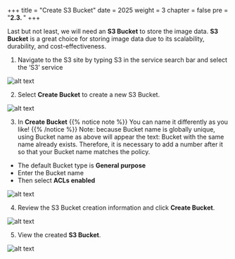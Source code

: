 +++
title = "Create S3 Bucket"
date = 2025
weight = 3
chapter = false
pre = "<b>2.3. </b>"
+++

Last but not least, we will need an **S3 Bucket** to store the image data. **S3 Bucket** is a great choice for storing image data due to its scalability, durability, and cost-effectiveness.

1. Navigate to the S3 site by typing S3 in the service search bar and select the ‘S3’ service

![alt text](https://nguyenhuukhai22.github.io/NguyenHuuKhai-Workshop.io/images/2-Preparation/2-3-1.png)

2. Select **Create Bucket** to create a new S3 Bucket.

![alt text](https://nguyenhuukhai22.github.io/NguyenHuuKhai-Workshop.io/images/2-Preparation/2-3-2.png)

3. In **Create Bucket**
{{% notice note %}}
You can name it differently as you like!
{{% /notice %}}
Note: because Bucket name is globally unique, using Bucket name as above will appear the text: Bucket with the same name already exists. Therefore, it is necessary to add a number after it so that your Bucket name matches the policy.
- The default Bucket type is **General purpose**
- Enter the Bucket name
- Then select **ACLs enabled**

![alt text](https://nguyenhuukhai22.github.io/NguyenHuuKhai-Workshop.io/images/2-Preparation/2-3-3.png)

4. Review the S3 Bucket creation information and click **Create Bucket**.

![alt text](https://nguyenhuukhai22.github.io/NguyenHuuKhai-Workshop.io/images/2-Preparation/2-3-4.png)

5. View the created **S3 Bucket**.

![alt text](https://nguyenhuukhai22.github.io/NguyenHuuKhai-Workshop.io/images/2-Preparation/2-3-5.png)